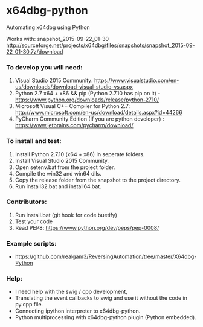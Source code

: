 # x64dbg-python
Automating x64dbg using Python

Works with: snapshot_2015-09-22_01-30
http://sourceforge.net/projects/x64dbg/files/snapshots/snapshot_2015-09-22_01-30.7z/download


### To develop you will need:
1) Visual Studio 2015 Community: https://www.visualstudio.com/en-us/downloads/download-visual-studio-vs.aspx <br />
2) Python 2.7 x64 + x86 && pip (Python 2.7.10 has pip on it) - https://www.python.org/downloads/release/python-2710/ <br />
3) Microsoft Visual C++ Compiler for Python 2.7: http://www.microsoft.com/en-us/download/details.aspx?id=44266 <br />
4) PyCharm Community Edition (If you are python developer) : https://www.jetbrains.com/pycharm/download/

### To install and test:
1) Install Python 2.7.10 (x64 + x86) In seperate folders. <br />
2) Install Visual Studio 2015 Community. <br />
3) Open setenv.bat from the project folder. <br />
4) Compile the win32 and win64 dlls. <br />
5) Copy the release folder from the snapshot to the project directory. <br />
6) Run install32.bat and install64.bat. <br />

### Contributors:
1) Run install.bat (git hook for code buetify) <br />
2) Test your code <br />
3) Read PEP8: https://www.python.org/dev/peps/pep-0008/

### Example scripts:
* https://github.com/realgam3/ReversingAutomation/tree/master/X64dbg-Python

### Help:
* I need help with the swig / cpp development,
* Translating the event callbacks to swig and use it without the code in py.cpp file.
* Connecting ipython interpreter to x64dbg-python.
* Python multiprocessing with x64dbg-python plugin (Python embedded).